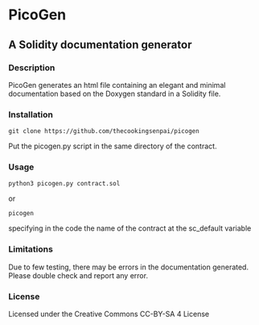 # PicoGen

## A Solidity documentation generator

### Description

PicoGen generates an html file containing an elegant and minimal documentation based on the Doxygen standard in a Solidity file.

### Installation

    git clone https://github.com/thecookingsenpai/picogen

Put the picogen.py script in the same directory of the contract.

### Usage

    python3 picogen.py contract.sol

or

    picogen

specifying in the code the name of the contract at the sc_default variable

### Limitations

Due to few testing, there may be errors in the documentation generated. Please double check and report any error.

### License

Licensed under the Creative Commons CC-BY-SA 4 License
